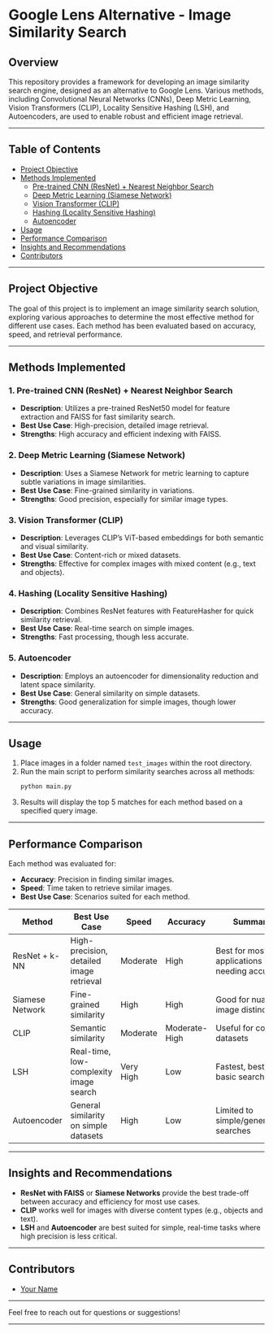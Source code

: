 
# **Google Lens Alternative - Image Similarity Search**

## **Overview**

This repository provides a framework for developing an image similarity search engine, designed as an alternative to Google Lens. Various methods, including Convolutional Neural Networks (CNNs), Deep Metric Learning, Vision Transformers (CLIP), Locality Sensitive Hashing (LSH), and Autoencoders, are used to enable robust and efficient image retrieval.

---

## **Table of Contents**

- [Project Objective](#project-objective)
- [Methods Implemented](#methods-implemented)
  - [Pre-trained CNN (ResNet) + Nearest Neighbor Search](#pre-trained-cnn-resnet--nearest-neighbor-search)
  - [Deep Metric Learning (Siamese Network)](#deep-metric-learning-siamese-network)
  - [Vision Transformer (CLIP)](#vision-transformer-clip)
  - [Hashing (Locality Sensitive Hashing)](#hashing-locality-sensitive-hashing)
  - [Autoencoder](#autoencoder)
- [Usage](#usage)
- [Performance Comparison](#performance-comparison)
- [Insights and Recommendations](#insights-and-recommendations)
- [Contributors](#contributors)

---

## **Project Objective**

The goal of this project is to implement an image similarity search solution, exploring various approaches to determine the most effective method for different use cases. Each method has been evaluated based on accuracy, speed, and retrieval performance.

---

## **Methods Implemented**

### **1. Pre-trained CNN (ResNet) + Nearest Neighbor Search**
- **Description**: Utilizes a pre-trained ResNet50 model for feature extraction and FAISS for fast similarity search.
- **Best Use Case**: High-precision, detailed image retrieval.
- **Strengths**: High accuracy and efficient indexing with FAISS.

### **2. Deep Metric Learning (Siamese Network)**
- **Description**: Uses a Siamese Network for metric learning to capture subtle variations in image similarities.
- **Best Use Case**: Fine-grained similarity in variations.
- **Strengths**: Good precision, especially for similar image types.

### **3. Vision Transformer (CLIP)**
- **Description**: Leverages CLIP’s ViT-based embeddings for both semantic and visual similarity.
- **Best Use Case**: Content-rich or mixed datasets.
- **Strengths**: Effective for complex images with mixed content (e.g., text and objects).

### **4. Hashing (Locality Sensitive Hashing)**
- **Description**: Combines ResNet features with FeatureHasher for quick similarity retrieval.
- **Best Use Case**: Real-time search on simple images.
- **Strengths**: Fast processing, though less accurate.

### **5. Autoencoder**
- **Description**: Employs an autoencoder for dimensionality reduction and latent space similarity.
- **Best Use Case**: General similarity on simple datasets.
- **Strengths**: Good generalization for simple images, though lower accuracy.


---

## **Usage**

1. Place images in a folder named `test_images` within the root directory.
2. Run the main script to perform similarity searches across all methods:
   ```bash
   python main.py
   ```
3. Results will display the top 5 matches for each method based on a specified query image.

---

## **Performance Comparison**

Each method was evaluated for:
- **Accuracy**: Precision in finding similar images.
- **Speed**: Time taken to retrieve similar images.
- **Best Use Case**: Scenarios suited for each method.

| Method              | Best Use Case                                | Speed     | Accuracy | Summary                                |
|---------------------|----------------------------------------------|-----------|----------|----------------------------------------|
| ResNet + k-NN       | High-precision, detailed image retrieval     | Moderate  | High     | Best for most applications needing accuracy |
| Siamese Network     | Fine-grained similarity                      | High      | High     | Good for nuanced image distinctions   |
| CLIP                | Semantic similarity                          | Moderate  | Moderate-High | Useful for complex datasets           |
| LSH                 | Real-time, low-complexity image search       | Very High | Low      | Fastest, best for basic searches      |
| Autoencoder         | General similarity on simple datasets        | High      | Low      | Limited to simple/generalized searches |

---

## **Insights and Recommendations**

- **ResNet with FAISS** or **Siamese Networks** provide the best trade-off between accuracy and efficiency for most use cases.
- **CLIP** works well for images with diverse content types (e.g., objects and text).
- **LSH** and **Autoencoder** are best suited for simple, real-time tasks where high precision is less critical.

---

## **Contributors**

- [Your Name](https://github.com/yourusername)

---

Feel free to reach out for questions or suggestions!

---
